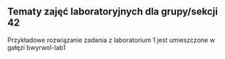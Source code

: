 Tematy zajęć laboratoryjnych dla grupy/sekcji 42
-----------------------------------------------------------------------------------------

Przykładowe rozwiązanie zadania z laboratorium 1 jest umieszczone w gałęzi bwyrwol-lab1
